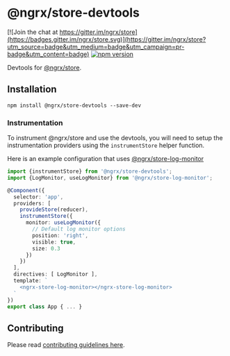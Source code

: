 # @ngrx/store-devtools

[![Join the chat at https://gitter.im/ngrx/store](https://badges.gitter.im/ngrx/store.svg)](https://gitter.im/ngrx/store?utm_source=badge&utm_medium=badge&utm_campaign=pr-badge&utm_content=badge)
[![npm version](https://badge.fury.io/js/%40ngrx%2Fdevtools.svg)](https://badge.fury.io/js/%40ngrx%2Fdevtools)

Devtools for [@ngrx/store](https://github.com/ngrx/store).

## Installation
`npm install @ngrx/store-devtools --save-dev`

### Instrumentation
To instrument @ngrx/store and use the devtools, you will need to setup the instrumentation providers using the `instrumentStore` helper function.

Here is an example configuration that uses  [@ngrx/store-log-monitor](https://github.com/ngrx/store-log-monitor)

```ts
import {instrumentStore} from '@ngrx/store-devtools';
import {LogMonitor, useLogMonitor} from '@ngrx/store-log-monitor';

@Component({
  selector: 'app',
  providers: [
    provideStore(reducer),
    instrumentStore({
      monitor: useLogMonitor({
        // Default log monitor options
        position: 'right',
        visible: true,
        size: 0.3
      })
    })
  ],
  directives: [ LogMonitor ],
  template: `
    <ngrx-store-log-monitor></ngrx-store-log-monitor>
  `
})
export class App { ... }
```

## Contributing

Please read [contributing guidelines here](https://github.com/ngrx/store-devtools/blob/master/CONTRIBUTING.md).
